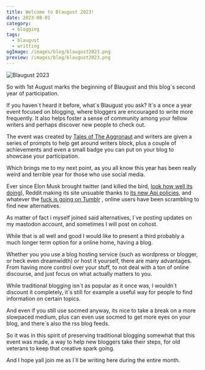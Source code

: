 ```yaml
---
title: Welcome to Blaugust 2023!
date: 2023-08-01
category:
  - blogging
tags:
  - blaugust
  - writting
ogImage: /images/blog/blaugust2023.png
preview: /images/blog/blaugust2023.png
---
```

![Blaugust 2023](/images/blog/blaugust2023.png)

So with 1st August marks the beginning of Blaugust and this blog´s second year of participation.

If you haven´t heard it before, what´s Blaugust you ask? It´s a once a year event focused on blogging, where bloggers are encouraged to write more frequently. It also helps foster a sense of community among your fellow writers and perhaps discover new people to check out.

The event was created by [Tales of The Aggronaut](https://aggronaut.com/2023/07/12/blaugust-2023-is-coming/) and writers are given a series of prompts to help get around writers block, plus a couple of achievements and even a small badge you can put on your blog to showcase your participation.

Which brings me to my next point, as you all know this year has been really weird and terrible year for those who use social media.

Ever since Elon Musk brought twitter (and killed the bird, [look how well its doing](https://www.raconteur.net/design-innovation/twitter-rebrand-x-disaster)), Reddit making its site unsuable thanks to [its new Api policies](https://www.techradar.com/news/the-end-of-reddit-heres-why-most-of-the-site-is-down-and-what-happens-next), and whatever the [fuck is going on Tumblr](https://www.tumblr.com/staff/722502027705565184/hi-folks-there-seems-to-be-a-lot-of?source=share) , online users have been scrambling to find new alternatives.

As matter of fact i myself joined said alternatives, I´ve posting updates on my mastodon account, and sometimes I will post on cohost.

While that is all well and good I would like to present a third probably a much longer term option for a online home, having a blog.

Whether you you use a blog hosting service (such as wordpress or blogger, or heck even dreamwidth) or host it yourself, there are many advantages. From having more control over your stuff, to not deal with a ton of online discourse, and just focus on what actually matters to you.

While traditional blogging isn´t as popular as it once was, I wouldn´t discount it completely, it´s still for example a useful way for people to find information on certain topics.

And even if you still use socmed anyway, its nice to take a break on a more slowpaced medium, plus can even use socmed to get more eyes on your blog, and there´s also the rss blog feeds.

So it was in this spirit of preserving traditional blogging somewhat that this event was made, a way to help new bloggers take their steps, for old veterans to keep that creative spark going.

And I hope yall join me as I´ll be writing here during the entire month.



